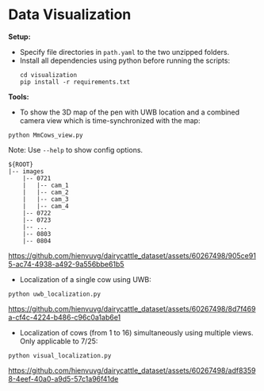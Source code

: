 # Data Visualization



**Setup:**
* Specify file directories in ```path.yaml``` to the two unzipped folders.
* Install all dependencies using python before running the scripts:
	```
	cd visualization
	pip install -r requirements.txt
	```
	
**Tools:**
* To show the 3D map of the pen with UWB location and a combined camera view which is time-synchronized with the map:

```
python MmCows_view.py
```


Note: Use ```--help``` to show config options.

```
${ROOT}
|-- images
    |-- 0721
    |   |-- cam_1
    |   |-- cam_2
    |   |-- cam_3
    |   |-- cam_4
    |-- 0722
    |-- 0723
    |-- ...
    |-- 0803
    |-- 0804
```



https://github.com/hienvuvg/dairycattle_dataset/assets/60267498/905ce915-ac74-4938-a492-9a556bbe61b5



* Localization of a single cow using UWB:
```
python uwb_localization.py
```




https://github.com/hienvuvg/dairycattle_dataset/assets/60267498/8d7f469a-cf4c-4224-b486-c96c0a1ab6e1



* Localization of cows (from 1 to 16) simultaneously using multiple views. Only applicable to 7/25:
```
python visual_localization.py
```

https://github.com/hienvuvg/dairycattle_dataset/assets/60267498/adf83598-4eef-40a0-a9d5-57c1a96f41de


